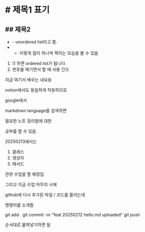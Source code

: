 # \# 제목1 표기
## \## 제목2

- \- unordered list라고 함.
- - 이렇게 점이 하나씩 찍히는 모습을 볼 수 있음

1. \1 하면 ordered list가 됩니다.
2. 번호를 매기면서 할 때 사용 간으

지금 여기서 배우는 내요응 

notion에서도 동일하게 작동하므로 

google에서 

markdown language를 검색하면

필요한 노트 정리법에 대한

공부를 할 수 있음.

20250213에서는 

1. 클래스
2. 생성자
3. 메서드

관련 수업을 할 예정임

그리고 지금 수업 마무리 시에

github에 다시 추가된 파일 / 코드를 올리는데

명령어를 소개함

git add .
git commit -m "feat 20250212 hello.md uploaded"
git push

순서대로 붙여넣기하면 됨